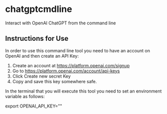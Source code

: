 # chatgptcmdline
Interact with OpenAI ChatGPT from the command line

## Instructions for Use

In order to use this command line tool you need to have an account on OpenAI and then create an API Key:

1. Create an account at https://platform.openai.com/signup
2. Go to https://platform.openai.com/account/api-keys
3. Click Create new secret Key
4. Copy and save this key somewhere safe.

In the terminal that you will execute this tool you need to set an environment variable as follows:

export OPENAI_API_KEY="<your secret key here>"
